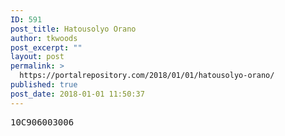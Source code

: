 ```yaml
---
ID: 591
post_title: Hatousolyo Orano
author: tkwoods
post_excerpt: ""
layout: post
permalink: >
  https://portalrepository.com/2018/01/01/hatousolyo-orano/
published: true
post_date: 2018-01-01 11:50:37
---
```

<pre>10C906003006</pre>